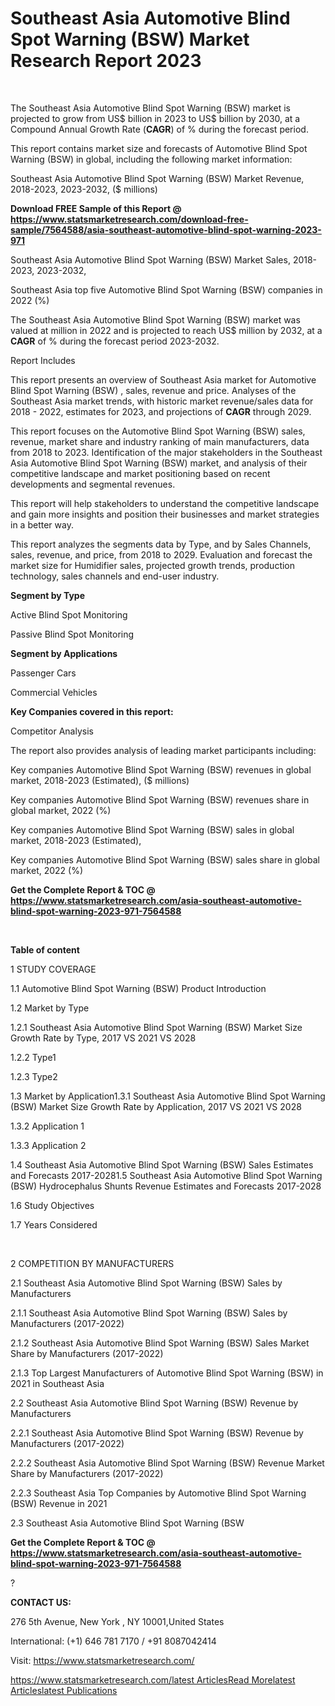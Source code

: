 <h1>Southeast Asia Automotive Blind Spot Warning (BSW) Market Research Report 2023</h1><br/><p>The Southeast Asia Automotive Blind Spot Warning (BSW) market is projected to grow from US$ billion in 2023 to US$ billion by 2030, at a Compound Annual Growth Rate (<strong>CAGR</strong>) of % during the forecast period.</p>
 
 
 
 <p>This report contains market size and forecasts of Automotive Blind Spot Warning (BSW) in global, including the following market information:</p>
 
 
 
 <p>Southeast Asia Automotive Blind Spot Warning (BSW) Market Revenue, 2018-2023, 2023-2032, ($ millions)</p>
 
 
 
 <p><strong>Download FREE Sample of this Report @ <a href="https://www.statsmarketresearch.com/download-free-sample/7564588/asia-southeast-automotive-blind-spot-warning-2023-971">https://www.statsmarketresearch.com/download-free-sample/7564588/asia-southeast-automotive-blind-spot-warning-2023-971</a></strong></p>
 
 
 
 <p>Southeast Asia Automotive Blind Spot Warning (BSW) Market Sales, 2018-2023, 2023-2032,</p>
 
 
 
 <p>Southeast Asia top five Automotive Blind Spot Warning (BSW) companies in 2022 (%)</p>
 
 
 
 <p>The Southeast Asia Automotive Blind Spot Warning (BSW) market was valued at million in 2022 and is projected to reach US$ million by 2032, at a <strong>CAGR</strong> of % during the forecast period 2023-2032.</p>
 
 
 
 <p>Report Includes</p>
 
 
 
 <p>This report presents an overview of Southeast Asia market for Automotive Blind Spot Warning (BSW) , sales, revenue and price. Analyses of the Southeast Asia market trends, with historic market revenue/sales data for 2018 - 2022, estimates for 2023, and projections of <strong>CAGR</strong> through 2029.</p>
 
 
 
 <p>This report focuses on the Automotive Blind Spot Warning (BSW) sales, revenue, market share and industry ranking of main manufacturers, data from 2018 to 2023. Identification of the major stakeholders in the Southeast Asia Automotive Blind Spot Warning (BSW) market, and analysis of their competitive landscape and market positioning based on recent developments and segmental revenues.</p>
 
 
 
 <p>This report will help stakeholders to understand the competitive landscape and gain more insights and position their businesses and market strategies in a better way.</p>
 
 
 
 <p>This report analyzes the segments data by Type, and by Sales Channels, sales, revenue, and price, from 2018 to 2029. Evaluation and forecast the market size for Humidifier sales, projected growth trends, production technology, sales channels and end-user industry.</p>
 
 
 
 <p><strong>Segment by Type</strong></p>
 
 
 
 <p>Active Blind Spot Monitoring</p>
 
 
 
 <p>Passive Blind Spot Monitoring</p>
 
 
 
 <p><strong>Segment <strong><strong>by Applications</strong></strong></strong></p>
 
 
 
 <p>Passenger Cars</p>
 
 
 
 <p>Commercial Vehicles</p>
 
 
 
 <p><strong>Key Companies covered in this report:</strong></p>
 
 
 
 <p>Competitor Analysis</p>
 
 
 
 <p>The report also provides analysis of leading market participants including:</p>
 
 
 
 <p>Key companies Automotive Blind Spot Warning (BSW) revenues in global market, 2018-2023 (Estimated), ($ millions)</p>
 
 
 
 <p>Key companies Automotive Blind Spot Warning (BSW) revenues share in global market, 2022 (%)</p>
 
 
 
 <p>Key companies Automotive Blind Spot Warning (BSW) sales in global market, 2018-2023 (Estimated),</p>
 
 
 
 <p>Key companies Automotive Blind Spot Warning (BSW) sales share in global market, 2022 (%)</p>
 
 
 
 <div><b>Get the Complete Report & TOC @ <a href="https://www.statsmarketresearch.com/asia-southeast-automotive-blind-spot-warning-2023-971-7564588">https://www.statsmarketresearch.com/asia-southeast-automotive-blind-spot-warning-2023-971-7564588</a></b></div>
 
 
 
 <p><br />
 
 <b>Table of content</b></p>
 
 
 
 <p>1 STUDY COVERAGE<br />
 
 1.1 Automotive Blind Spot Warning (BSW) Product Introduction<br />
 
 1.2 Market by Type<br />
 
 1.2.1 Southeast Asia Automotive Blind Spot Warning (BSW) Market Size Growth Rate by Type, 2017 VS 2021 VS 2028<br />
 
 1.2.2 Type1<br />
 
 1.2.3 Type2<br />
 
 1.3 Market by Application1.3.1 Southeast Asia Automotive Blind Spot Warning (BSW) Market Size Growth Rate by Application, 2017 VS 2021 VS 2028<br />
 
 1.3.2 Application 1<br />
 
 1.3.3 Application 2<br />
 
 1.4 Southeast Asia Automotive Blind Spot Warning (BSW) Sales Estimates and Forecasts 2017-20281.5 Southeast Asia Automotive Blind Spot Warning (BSW) Hydrocephalus Shunts Revenue Estimates and Forecasts 2017-2028<br />
 
 1.6 Study Objectives<br />
 
 1.7 Years Considered<br />
 
 <br />
 
 2 COMPETITION BY MANUFACTURERS<br />
 
 2.1 Southeast Asia Automotive Blind Spot Warning (BSW) Sales by Manufacturers<br />
 
 2.1.1 Southeast Asia Automotive Blind Spot Warning (BSW) Sales by Manufacturers (2017-2022)<br />
 
 2.1.2 Southeast Asia Automotive Blind Spot Warning (BSW) Sales Market Share by Manufacturers (2017-2022)<br />
 
 2.1.3 Top Largest Manufacturers of Automotive Blind Spot Warning (BSW) in 2021 in Southeast Asia<br />
 
 2.2 Southeast Asia Automotive Blind Spot Warning (BSW) Revenue by Manufacturers<br />
 
 2.2.1 Southeast Asia Automotive Blind Spot Warning (BSW) Revenue by Manufacturers (2017-2022)<br />
 
 2.2.2 Southeast Asia Automotive Blind Spot Warning (BSW) Revenue Market Share by Manufacturers (2017-2022)<br />
 
 2.2.3 Southeast Asia Top Companies by Automotive Blind Spot Warning (BSW) Revenue in 2021<br />
 
 2.3 Southeast Asia Automotive Blind Spot Warning (BSW</p>
 
 
 
 <div><b>Get the Complete Report & TOC @ <a href="https://www.statsmarketresearch.com/asia-southeast-automotive-blind-spot-warning-2023-971-7564588">https://www.statsmarketresearch.com/asia-southeast-automotive-blind-spot-warning-2023-971-7564588</a></b></div>
 
 
 
 <p>? </p>
 
 
 
 <p><b>CONTACT US:</b><br />
 
 276 5th Avenue, New York , NY 10001,United States<br />
 
 International: (+1) 646 781 7170 / +91 8087042414<br />
 
 Visit: <a href="https://www.statsmarketresearch.com/">https://www.statsmarketresearch.com/</a><br />
 
 <a href="https://gyeongbokgung.com">https://www.statsmarketresearch.com/</a><a href="https://hallyeomaritime.com">latest Articles</a><a href="https://jingwansa.com">Read More</a><a href="https://nguoiviet.jp/">latest Articles</a><a href="https://www.intelmarketresearch.com/">latest Publications</a></p>